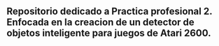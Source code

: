 ## Repositorio dedicado a Practica profesional 2. Enfocada en la creacion de un detector de objetos inteligente para juegos de Atari 2600.
